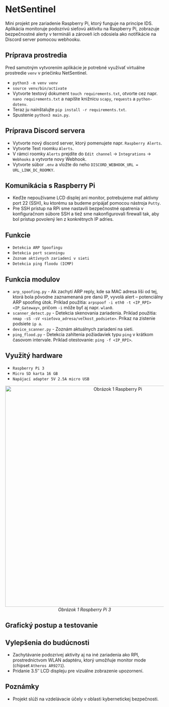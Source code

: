 # NetSentinel
Mini projekt pre zariadenie Raspberry Pi, ktorý funguje na princípe IDS. Aplikácia monitoruje podozrivú sieťovú aktivitu na Raspberry Pi, zobrazuje bezpečnostné alerty v termináli a zároveň ich odosiela ako notifikácie na Discord server pomocou webhooku.

## Príprava prostredia
Pred samotným vytvorením aplikácie je potrebné využívať virtuálne prostredie `venv` v priečinku NetSentinel.
- `python3 -m venv venv`
- `source venv/bin/activate`
- Vytvorte textový dokument `touch requirements.txt`, otvorte cez napr. `nano requirements.txt` a napíšte knižnicu `scapy`, `requests` a `python-dotenv`.
- Teraz ju nainštalujte `pip install -r requirements.txt`.
- Spustenie `python3 main.py`.

## Príprava Discord servera
- Vytvorte nový discord server, ktorý pomenujete napr. `Raspberry Alerts`.
- Vytvorte Text roomku `Alerts`.
- V rámci roomky `Alerts` prejdite do `Edit channel` ->  `Integrations` -> `Webhooks` a vytvorte novy Webhook. 
- Vytvorte súbor `.env` a vložte do neho `DISCORD_WEBHOOK_URL = URL_LINK_DC_ROOMKY`.

## Komunikácia s Raspberry Pi
- Keďže nepoužívame LCD displej ani monitor, potrebujeme mať aktívny port 22 (SSH), ku ktorému sa budeme pripájať pomocou nástroja `Putty`.
- Pre SSH prístup na RPi sme nastavili bezpečnostné opatrenia v konfiguračnom súbore SSH a tiež sme nakonfigurovali firewall tak, aby bol prístup povolený len z konkrétnych IP adries.

## Funkcie 
- `Detekcia ARP Spoofingu`
- `Detekcia port scanningu`
- `Zoznam aktívnych zariadení v sieti`
- `Detekcia ping floodu (ICMP)`

## Funkcia modulov
- `arp_spoofing.py` - Ak zachytí ARP reply, kde sa MAC adresa líši od tej, ktorá bola pôvodne zaznamenaná pre danú IP, vyvolá alert – potenciálny ARP spoofing útok. Príklad použitia: `arpspoof -i eth0 -t <IP_RPI> <IP_Gateway>`, pričom `-i` môže byť aj napr. `wlan0`.
- `scanner_detect.py` - Detekcia skenovania zariadenia. Príklad použitia: `nmap -sS -sV <sieťova_adresa/veľkost_podsiete>`. Príkaz na zistenie podsiete `ip a`.
- `device_scanner.py` - Zoznám aktuálnych zariadení na sieti.
- `ping_flood.py` - Detekcia zahltenia požiadaviek typu `ping` v krátkom časovom intervale. Príklad otestovanie: `ping -f <IP_RPI>`.

## Využitý hardware
- `Raspberry Pi 3`
- `Micro SD karta 16 GB`
- `Napájací adapter 5V 2.5A micro USB`

<p align="center">
  <img src="Pictures/RPi.PNG" alt="Obrázok 1 Raspberry Pi" width="700"/>
  <br>
  <i>Obrázok 1 Raspberry Pi 3</i>
</p>

## Grafický postup a testovanie

## Vylepšenia do budúcnosti 
- Zachytávanie podozrivej aktivity aj na iné zariadenia ako RPI, prostredníctvom WLAN adaptéru, ktorý umožňuje monitor mode (chipset `Atheros AR9271`).
- Pridanie 3.5″ LCD displeju pre vizuálne zobrazenie upozornení.

## Poznámky
- Projekt slúži na vzdelávacie účely v oblasti kybernetickej bezpečnosti.
